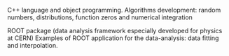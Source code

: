 C++ language and object programming.
Algorithms development: random numbers, distributions, function zeros and numerical integration

ROOT package (data analysis framework especially developed for physics at CERN)
Examples of ROOT application for the data-analysis: data fitting and interpolation. 
